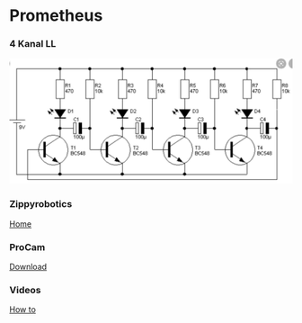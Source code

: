 # Prometheus

### 4 Kanal LL
![image](https://github.com/frankyhub/Prometheus/blob/main/4Kanal-LL.jpg)

### Zippyrobotics
[Home](https://www.zippyrobotics.com/)

### ProCam
[Download](https://www.zippyrobotics.com/download/)

### Videos
[How to](https://www.zippyrobotics.com/how-to/)
